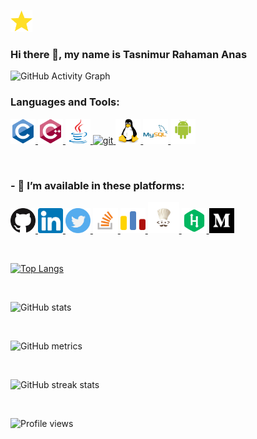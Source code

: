 <a href='https://stars.github.com/'><img src='https://raw.githubusercontent.com/acervenky/animated-github-badges/master/assets/starbadge.gif' width='35' height='35'></a> 
### Hi there 👋, my name is Tasnimur Rahaman Anas
![GitHub Activity Graph](https://activity-graph.herokuapp.com/graph?username=TasnimAnas) 

<h3 align="left">Languages and Tools:</h3>
<p align="left">  <a href="https://www.cprogramming.com/" target="_blank"> <img src="https://raw.githubusercontent.com/devicons/devicon/master/icons/c/c-original.svg" alt="c" width="40" height="40"/> </a> <a href="https://www.w3schools.com/cpp/" target="_blank"> <img src="https://raw.githubusercontent.com/devicons/devicon/master/icons/cplusplus/cplusplus-original.svg" alt="cplusplus" width="40" height="40"/> </a><a href="https://www.java.com" target="_blank"> <img src="https://raw.githubusercontent.com/devicons/devicon/master/icons/java/java-original.svg" alt="java" width="40" height="40"/> </a>
<!--  <a href="https://www.python.org" target="_blank"> <img src="https://raw.githubusercontent.com/devicons/devicon/master/icons/python/python-original.svg" alt="python" width="40" height="40"/> </a> -->
 <a href="https://git-scm.com/" target="_blank"> <img src="https://www.vectorlogo.zone/logos/git-scm/git-scm-icon.svg" alt="git" width="40" height="40"/> </a>  <a href="https://www.linux.org/" target="_blank"> <img src="https://raw.githubusercontent.com/devicons/devicon/master/icons/linux/linux-original.svg" alt="linux" width="40" height="40"/> </a> <a href="https://www.mysql.com/" target="_blank"> <img src="https://raw.githubusercontent.com/devicons/devicon/master/icons/mysql/mysql-original-wordmark.svg" alt="mysql" width="40" height="40"/> </a> <a href="https://developer.android.com" target="_blank"> <img src="https://raw.githubusercontent.com/devicons/devicon/master/icons/android/android-original-wordmark.svg" alt="android" width="40" height="40"/> </a> </p>
<p><br/></p>

<h3 align="left">- 🔭 I’m available in these platforms:</h3>


<p align="left">
<a href="https://github.com/TasnimAnas" target="_blank" rel="noopener noreferrer"> <img src="https://github.com/TasnimAnas/TasnimAnas/blob/main/Logos/github.png" alt="github" width="40" height="40"/> </a>
 <a href="https://www.linkedin.com/in/tranas18/" target="_blank"> <img src="https://github.com/TasnimAnas/TasnimAnas/blob/main/Logos/linkedin.svg" alt="linkedin" width="40" height="40"/> </a>
<a href="https://twitter.com/ImTasnimAnas" target="_blank"> <img src="https://github.com/TasnimAnas/TasnimAnas/blob/main/Logos/twitter.svg" alt="twitter" width="40" height="40"/> </a>
<a href="https://stackoverflow.com/story/tasnimanas" target="_blank"> <img src="https://github.com/TasnimAnas/TasnimAnas/blob/main/Logos/stackoverflow.png" alt="stackoverflow" width="40" height="40"/> </a>
 <a href="https://codeforces.com/profile/TasnimAnas" target="_blank"> <img src="https://github.com/TasnimAnas/TasnimAnas/blob/main/Logos/Codeforces.svg" alt="codeforces" width="40" height="40"/> </a>
<a href="https://www.codechef.com/users/tranas18" target="_blank"> <img src="https://github.com/TasnimAnas/TasnimAnas/blob/main/Logos/codechef.png" alt="codechef" width="50" height="50"/> </a>
 <a href="https://www.hackerrank.com/TasnimAnas" target="_blank"> <img src="https://github.com/TasnimAnas/TasnimAnas/blob/main/Logos/hackerrank.svg" alt="hackerrank" width="40" height="40"/> </a> 
<a href="https://medium.com/@TasnimAnas" target="_blank"> <img src="https://github.com/TasnimAnas/TasnimAnas/blob/main/Logos/medium.svg" alt="medium" width="40" height="40"/> </a></p>
<p><br/></p>



[![Top Langs](https://github-readme-stats.vercel.app/api/top-langs/?username=TasnimAnas)](https://github.com/anuraghazra/github-readme-stats)
<p><br/></p>

![GitHub stats](https://github-readme-stats.vercel.app/api?username=TasnimAnas&show_icons=true)  
<p><br/></p>
 

![GitHub metrics](https://metrics.lecoq.io/TasnimAnas)  
<p><br/></p>

![GitHub streak stats](https://github-readme-streak-stats.herokuapp.com/?user=TasnimAnas) 
<p><br/></p>

![Profile views](https://gpvc.arturio.dev/TasnimAnas)
<p><br/></p>

